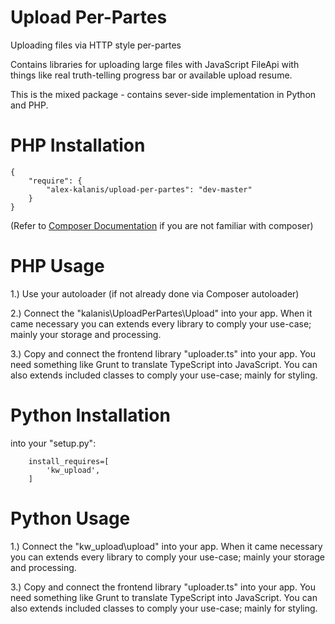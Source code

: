 # Upload Per-Partes

Uploading files via HTTP style per-partes

Contains libraries for uploading large files with JavaScript FileApi
with things like real truth-telling progress bar or available upload resume.

This is the mixed package - contains sever-side implementation in Python and PHP.

# PHP Installation

```
{
    "require": {
        "alex-kalanis/upload-per-partes": "dev-master"
    }
}
```

(Refer to [Composer Documentation](https://github.com/composer/composer/blob/master/doc/00-intro.md#introduction) if you are not
familiar with composer)


# PHP Usage

1.) Use your autoloader (if not already done via Composer autoloader)

2.) Connect the "kalanis\UploadPerPartes\Upload" into your app. When it came necessary
you can extends every library to comply your use-case; mainly your storage and
processing.

3.) Copy and connect the frontend library "uploader.ts" into your app. You need
something like Grunt to translate TypeScript into JavaScript. You can also extends
included classes to comply your use-case; mainly for styling.

# Python Installation

into your "setup.py":

```
    install_requires=[
        'kw_upload',
    ]
```

# Python Usage

1.) Connect the "kw_upload\upload" into your app. When it came necessary
you can extends every library to comply your use-case; mainly your storage and
processing.

3.) Copy and connect the frontend library "uploader.ts" into your app. You need
something like Grunt to translate TypeScript into JavaScript. You can also extends
included classes to comply your use-case; mainly for styling.